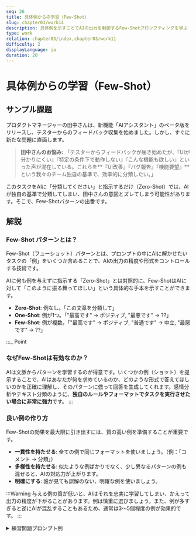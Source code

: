 ```yaml
---
seq: 26
title: 具体例からの学習（Few-Shot）
slug: chapter03/work14
description: 具体例を示すことでAIの出力を制御するFew-Shotプロンプティングを学ぶ
type: work
relation: chapter03/index,chapter03/work11
difficulty: 2
displayLanguage: ja
duration: 20
---
```


# 具体例からの学習（Few-Shot）

## サンプル課題
プロダクトマネージャーの田中さんは、新機能「AIアシスタント」のベータ版をリリースし、テスターからのフィードバック収集を始めました。しかし、すぐに新たな問題に直面します。

> **田中さんのお悩み:**
> 「テスターからフィードバックが届き始めたが、『UIが分かりにくい』『特定の条件下で動作しない』『こんな機能も欲しい』といった声が混在している。これらを**『UI改善』『バグ報告』『機能要望』**という我々のチーム独自の基準で、効率的に分類したい。」

このタスクをAIに「分類してください」と指示するだけ（Zero-Shot）では、AIが独自の基準で分類してしまい、田中さんの意図とズレてしまう可能性があります。そこで、Few-Shotパターンの出番です。

## 解説

### Few-Shot パターンとは？

Few-Shot（フューショット）パターンとは、プロンプトの中にAIに解かせたいタスクの「例」をいくつか含めることで、AIの出力の精度や形式をコントロールする技術です。

AIに何も例を与えずに指示する「Zero-Shot」とは対照的に、Few-ShotはAIに対して「このように振る舞ってほしい」という具体的な手本を示すことができます。

- **Zero-Shot**: 例なし。「この文章を分類して」
- **One-Shot**: 例が1つ。「"最高です" -> ポジティブ, "最悪です" -> ??」
- **Few-Shot**: 例が複数。「"最高です" -> ポジティブ, "普通です" -> 中立, "最悪です" -> ??」

:::_ Point
### なぜFew-Shotは有効なのか？
AIは文脈からパターンを学習するのが得意です。いくつかの例（ショット）を提示することで、AIはあなたが何を求めているのか、どのような形式で答えてほしいのかを正確に理解し、そのパターンに倣って回答を生成してくれます。感情分析やテキスト分類のように、**独自のルールやフォーマットでタスクを実行させたい場合に非常に強力**です。
:::

### 良い例の作り方

Few-Shotの効果を最大限に引き出すには、質の高い例を準備することが重要です。

- **一貫性を持たせる**: 全ての例で同じフォーマットを使いましょう。（例：「コメント -> 分類」）
- **多様性を持たせる**: 似たような例ばかりでなく、少し異なるパターンの例も混ぜると、AIの対応力が上がります。
- **明確にする**: 誰が見ても誤解のない、明確な例を使いましょう。

:::Warning
与える例の質が低いと、AIはそれを忠実に学習してしまい、かえって出力の精度が下がることがあります。例は慎重に選びましょう。また、例が多すぎると逆にAIが混乱することもあるため、通常は3〜5個程度の例が効果的です。
:::

<details>
<summary>練習問題プロンプト例</summary>

```markdown
あなたは、ユーザーからのフィードバックを分析するプロダクトマネージャーです。
以下の例に倣って、与えられたフィードバックを「UI改善」「バグ報告」「機能要望」のいずれかに分類してください。

# 例
- フィードバック: レポート作成ボタンの色が背景に溶け込んでいて見つけにくいです。
- 分類: UI改善

- フィードバック: 特定のキーワードで検索すると、アプリケーションが強制終了してしまいます。
- 分類: バグ報告

- フィードバック: 分析結果をPDF形式でエクスポートできる機能が欲しいです。
- 分類: 機能要望

# 分類するフィードバック
1. 「グラフの表示がスマホだと崩れて表示されます。レイアウトを直してほしいです。」
2. 「音声入力でアシスタントを呼び出せるようにしてほしい。」
3. 「昨日から、過去の履歴データを参照しようとするとエラーメッセージが出て何もできません。」
```

**▼ AIによる出力例**
```
1. 
- フィードバック: 「グラフの表示がスマホだと崩れて表示されます。レイアウトを直してほしいです。」
- 分類: UI改善
2. 
- フィードバック: 「音声入力でアシスタントを呼び出せるようにしてほしい。」
- 分類: 機能要望
3. 
- フィードバック: 「昨日から、過去の履歴データを参照しようとするとエラーメッセージが出て何もできません。」
- 分類: バグ報告
```
</details>